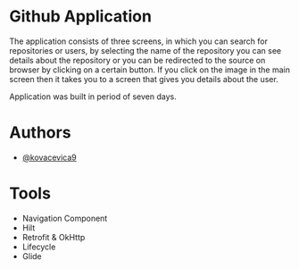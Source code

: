 # Github Application
The application consists of three screens, in which you can search for repositories or users, by selecting
the name of the repository you can see details about the repository or you can be redirected to the
source on browser by clicking on a certain button.
If you click on the image in the main screen then it takes you to a screen that gives you details about the
user.   

Application was built in period of seven days.

# Authors

- [@kovacevica9](https://www.github.com/octokatherine)


# Tools

- Navigation Component
- Hilt
- Retrofit & OkHttp
- Lifecycle
- Glide

